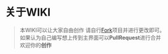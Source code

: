 # 关于WIKI
> 本WIKI可以让大家自由创作 请自行[Fork](https://github.com/CelesteNyaServer/CelesteMiaoServer.Wiki)项目并进行更改即可。  
如果认为自己编写想上传到主界面可以**PullRequest**进行合并  
欢迎你的**创作**